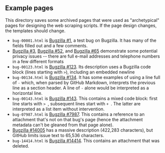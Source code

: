 ## Example pages

This directory saves some archived pages that were used as "archetypical" pages for designing
the web scraping scripts. If the page design changes, the templates should change.

 - `bug-00001.html` is [Bugzilla #1](https://bugs.r-project.org/bugzilla/show_bug.cgi?id=1), a test bug on Bugzilla. It has many of the fields filled out and a few comments.
 - [Bugzilla #3](https://bugs.r-project.org/bugzilla/show_bug.cgi?id=3), [Bugzilla #52](https://bugs.r-project.org/bugzilla/show_bug.cgi?id=52), and [Bugzilla #65](https://bugs.r-project.org/bugzilla/show_bug.cgi?id=65) demonstrate some potential privacy issues -- there are full e-mail addresses and telephone numbers in a few different formats
 - `bug-00123.html` is [Bugzilla #123](https://bugs.r-project.org/bugzilla/show_bug.cgi?id=123). Its description uses a Bugzilla code block (lines starting with `>`), including an embedded newline
 - `bug-00134.html` is [Bugzilla #134](https://bugs.r-project.org/bugzilla/show_bug.cgi?id=134). It has some examples of using a line full of `-` which, when parsed by GitHub Markdown, interprets the previous line as a section header. A line of `-` alone would be interpreted as a horizontal line.
 - `bug-00143.html` is [Bugzilla #143](https://bugs.r-project.org/bugzilla/show_bug.cgi?id=143). This contains a mixed code block: first line starts with `> `, subsequent lines start with `+ `. The latter are interpreted as a list item without intervention.
 - `bug-07987.html` is [Bugzilla #7987](https://bugs.r-project.org/bugzilla/show_bug.cgi?id=7987). This contains a reference to an attachment that's not on that bug's page (hence the attachment metadata can't be gleaned from that page alone).
 - [Bugzilla #14005](https://bugs.r-project.org/bugzilla/show_bug.cgi?id=14005) has a massive description (422,283 characters), but GitHub limits issue text to 65,536 characters.
 - `bug-14414.html` is [Bugzilla #14414](https://bugs.r-project.org/bugzilla/show_bug.cgi?id=14414). This contains an attachment that was deleted.

